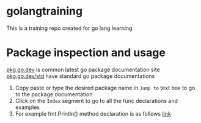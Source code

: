 # golangtraining
This is a training repo created for go lang learning

# Package inspection and usage
[pkg.go.dev](https://pkg.go.dev/) is common latest go package documentation site  
[pkg.go.dev/std](https://pkg.go.dev/std) have standard go package documentations
1. Copy paste or type the desired package name in `Jump to` text box to go to the package documentation
2. Click on the `Index` segment to go to all the func declarations and examples
3. For example fmt.Println() method declaration is as follows [link](https://pkg.go.dev/fmt#Println)